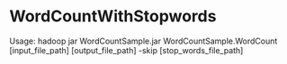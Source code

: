 # WordCountWithStopwords

Usage: hadoop jar WordCountSample.jar WordCountSample.WordCount [input_file_path] [output_file_path] -skip [stop_words_file_path]
